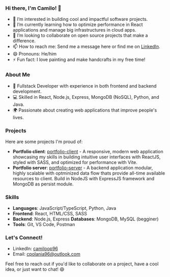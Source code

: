 ### Hi there, I'm Camilo! 👋

- 👀 I’m interested in building cool and impactful software projects.
- 🌱 I’m currently learning how to optimize performance in React applications and manage big infrastructures in cloud apps.
- 💞️ I’m looking to collaborate on open source projects that make a difference.
- 📫 How to reach me: Send me a message here or find me on [LinkedIn](https://www.linkedin.com/in/camiloop96/).
- 😄 Pronouns: He/him
- ⚡ Fun fact: I love painting and make handcrafts in my free time!

### About Me

- 🚀 Fullstack Developer with experience in both frontend and backend development.
- 💻 Skilled in React, Node.js, Express, MongoDB (NoSQL), Python, and Java.
- 🌍 Passionate about creating web applications that improve people's lives.

### Projects

Here are some projects I'm proud of:

- **Portfolio client**: [portfolio-client](https://github.com/camiloop96/portfolio-client) - A responsive, modern web application showcasing my skills in building intuitive user interfaces with ReactJS, styled with SASS, and optimized for performance with Vite.
- **Portfolio server**: [portfolio-server](https://github.com/camiloop96/portfolio-server) - A backend application modular, highly scalable with optminized data flow thats provide all-time available resources to client. Build in NodeJS with ExpressJS framework and MongoDB as persist module.


### Skills

- **Languages**: JavaScript/TypeScript, Python, Java
- **Frontend**: React, HTML/CSS, SASS
- **Backend**: Node.js, Express
**Databases**: MongoDB, MySQL (begginer)
- **Tools**: Git, VS Code, Postman

### Let's Connect!

- LinkedIn: [camiloop96](https://www.linkedin.com/in/camiloop96/)
- Email: cpolania96@outlook.com

Feel free to reach out if you'd like to collaborate on a project, have a cool idea, or just want to chat! 😄
